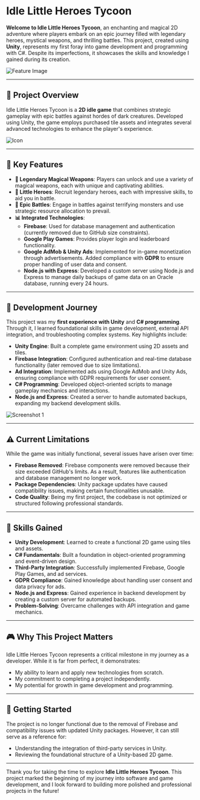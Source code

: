 # Idle Little Heroes Tycoon

**Welcome to Idle Little Heroes Tycoon**, an enchanting and magical 2D adventure where players embark on an epic journey filled with legendary heroes, mystical weapons, and thrilling battles. This project, created using **Unity**, represents my first foray into game development and programming with C#. Despite its imperfections, it showcases the skills and knowledge I gained during its creation.

![Feature Image](Images/feature.png)

---

## 🔄 Project Overview
Idle Little Heroes Tycoon is a **2D idle game** that combines strategic gameplay with epic battles against hordes of dark creatures. Developed using Unity, the game employs purchased tile assets and integrates several advanced technologies to enhance the player's experience.

![Icon](Images/icon.png)

---

## 🌟 Key Features
- **🔪 Legendary Magical Weapons**: Players can unlock and use a variety of magical weapons, each with unique and captivating abilities.
- **🦾 Little Heroes**: Recruit legendary heroes, each with impressive skills, to aid you in battle.
- **🏹 Epic Battles**: Engage in battles against terrifying monsters and use strategic resource allocation to prevail.
- **📊 Integrated Technologies**:
  - **Firebase**: Used for database management and authentication (currently removed due to GitHub size constraints).
  - **Google Play Games**: Provides player login and leaderboard functionality.
  - **Google AdMob & Unity Ads**: Implemented for in-game monetization through advertisements. Added compliance with **GDPR** to ensure proper handling of user data and consent.
  - **Node.js with Express**: Developed a custom server using Node.js and Express to manage daily backups of game data on an Oracle database, running every 24 hours.

---

## 🚀 Development Journey
This project was my **first experience with Unity** and **C# programming**. Through it, I learned foundational skills in game development, external API integration, and troubleshooting complex systems. Key highlights include:

- **Unity Engine**: Built a complete game environment using 2D assets and tiles.
- **Firebase Integration**: Configured authentication and real-time database functionality (later removed due to size limitations).
- **Ad Integration**: Implemented ads using Google AdMob and Unity Ads, ensuring compliance with GDPR requirements for user consent.
- **C# Programming**: Developed object-oriented scripts to manage gameplay mechanics and interactions.
- **Node.js and Express**: Created a server to handle automated backups, expanding my backend development skills.

![Screenshot 1](Images/ss0.png)

---

## ⚠️ Current Limitations
While the game was initially functional, several issues have arisen over time:

- **Firebase Removed**: Firebase components were removed because their size exceeded GitHub's limits. As a result, features like authentication and database management no longer work.
- **Package Dependencies**: Unity package updates have caused compatibility issues, making certain functionalities unusable.
- **Code Quality**: Being my first project, the codebase is not optimized or structured following professional standards.

---

## 🔧 Skills Gained
- **Unity Development**: Learned to create a functional 2D game using tiles and assets.
- **C# Fundamentals**: Built a foundation in object-oriented programming and event-driven design.
- **Third-Party Integration**: Successfully implemented Firebase, Google Play Games, and ad services.
- **GDPR Compliance**: Gained knowledge about handling user consent and data privacy for ads.
- **Node.js and Express**: Gained experience in backend development by creating a custom server for automated backups.
- **Problem-Solving**: Overcame challenges with API integration and game mechanics.

---

## 🎮 Why This Project Matters
Idle Little Heroes Tycoon represents a critical milestone in my journey as a developer. While it is far from perfect, it demonstrates:

- My ability to learn and apply new technologies from scratch.
- My commitment to completing a project independently.
- My potential for growth in game development and programming.

---

## 🚀 Getting Started
The project is no longer functional due to the removal of Firebase and compatibility issues with updated Unity packages. However, it can still serve as a reference for:

- Understanding the integration of third-party services in Unity.
- Reviewing the foundational structure of a Unity-based 2D game.

---

Thank you for taking the time to explore **Idle Little Heroes Tycoon**. This project marked the beginning of my journey into software and game development, and I look forward to building more polished and professional projects in the future!
